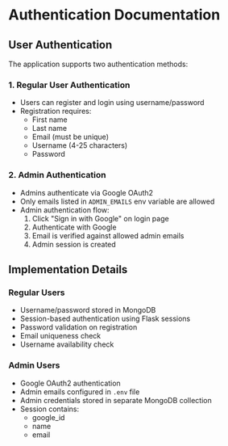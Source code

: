 # Authentication Documentation

## User Authentication
The application supports two authentication methods:

### 1. Regular User Authentication
- Users can register and login using username/password
- Registration requires:
  - First name
  - Last name 
  - Email (must be unique)
  - Username (4-25 characters)
  - Password

### 2. Admin Authentication
- Admins authenticate via Google OAuth2
- Only emails listed in `ADMIN_EMAILS` env variable are allowed
- Admin authentication flow:
  1. Click "Sign in with Google" on login page
  2. Authenticate with Google
  3. Email is verified against allowed admin emails
  4. Admin session is created

## Implementation Details

### Regular Users
- Username/password stored in MongoDB
- Session-based authentication using Flask sessions
- Password validation on registration
- Email uniqueness check
- Username availability check

### Admin Users 
- Google OAuth2 authentication
- Admin emails configured in `.env` file
- Admin credentials stored in separate MongoDB collection
- Session contains:
  - google_id
  - name
  - email